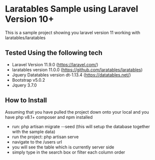 # Laratables Sample using Laravel Version 10+

This is a sample project showing you laravel version 11 working with laratables/laratables




## Tested Using the following tech
- Laravel Version 11.9.0 (https://laravel.com/)
- laratables version 11.0.0 (https://github.com/laratables/laratables)
- Jquery Datatables version dt-1.13.4 (https://datatables.net/)
- Bootstrap v5.0.2
- Jquery 3.7.0


## How to Install

Assuming that you have pulled the project down onto your local and you have php v8.1+ composer and npm installed

- run: php artisan migrate --seed (this will setup the database together with the sample data)
- run the project: php artisan serve
- navigate to the /users url
- you will see the table which is currently server side
- simply type in the search box or filter each column order
